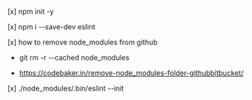 [x] npm init -y

[x] npm i --save-dev eslint

[x] how to remove node_modules  from github 

   - git rm -r --cached node_modules 

   - https://codebaker.in/remove-node_modules-folder-githubbitbucket/

[x] ./node_modules/.bin/eslint --init